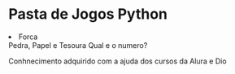 <h1> Pasta de Jogos Python</h1>

<li>Forca </li>
<item> Pedra, Papel e Tesoura </item>
<item> Qual e o numero? </item>


<p>Conhnecimento adquirido com a ajuda dos cursos da Alura e Dio</p>
